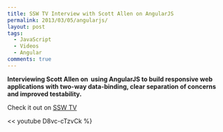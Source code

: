 ```yaml
---
title: SSW TV Interview with Scott Allen on AngularJS
permalink: 2013/03/05/angularjs/
layout: post
tags:
  - JavaScript
  - Videos
  - Angular
comments: true
---
```

<strong>Interviewing Scott Allen on  using AngularJS to build responsive web applications with two-way data-binding, clear separation of concerns and improved testability.</strong>

Check it out on <a href="http://tv.ssw.com/3061/asp-net-mvc-and-angular-js">SSW TV</a>

<< youtube D8vc-cTzvCk %}